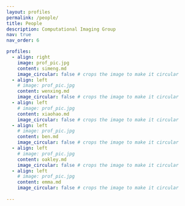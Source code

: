 ```yaml
---
layout: profiles
permalink: /people/
title: People
description: Computational Imaging Group
nav: true
nav_order: 6

profiles:
  - align: right
    image: prof_pic.jpg
    content: simeng.md
    image_circular: false # crops the image to make it circular
  - align: left
    # image: prof_pic.jpg
    content: wenxing.md
    image_circular: false # crops the image to make it circular
  - align: left
    # image: prof_pic.jpg
    content: xiaohao.md
    image_circular: false # crops the image to make it circular
  - align: left
    # image: prof_pic.jpg
    content: ben.md
    image_circular: false # crops the image to make it circular
  - align: left
    # image: prof_pic.jpg
    content: oakley.md
    image_circular: false # crops the image to make it circular
  - align: left
    # image: prof_pic.jpg
    content: emma.md
    image_circular: false # crops the image to make it circular
    
---
```



